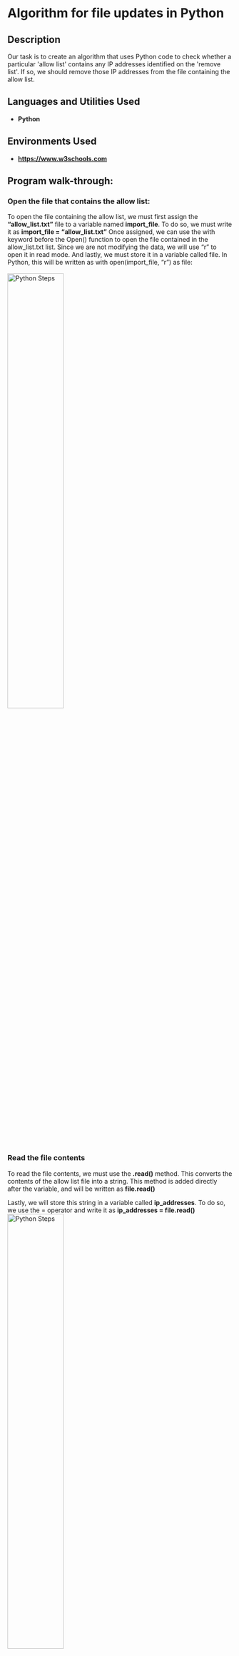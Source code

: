 # Algorithm for file updates in Python

<h2>Description</h2>
Our task is to create an algorithm that uses Python code to check whether a particular 'allow list' contains any IP addresses identified on the 'remove list'. If so, we should remove those IP addresses from the file containing the allow list.
<br />


<h2>Languages and Utilities Used</h2>

- <b>Python</b>

<h2>Environments Used </h2>

- <b>https://www.w3schools.com</b>

<h2>Program walk-through:</h2>

<p align="center">
<h3>Open the file that contains the allow list:</h3> 
To open the file containing the allow list, we must first assign the <b>“allow_list.txt”</b> file to a variable named <b>import_file</b>. To do so, we must write it as <b>import_file = “allow_list.txt”</b> 
Once assigned, we can use the with keyword before the  Open() function to open the file contained in the allow_list.txt list. Since we are not modifying the data, we will use “r” to open it in read mode. And lastly, we must store it in a variable called file. In Python, this will be written as with open(import_file, “r”) as file:
<br />
  <br/>
<img src="https://i.imgur.com/pXMrT4H.png" height="50%" width="50%" alt="Python Steps"/>
  <h3> Read the file contents</h3>
  To read the file contents, we must use the <b>.read()</b> method. This converts the contents of the allow list file into a string. This method is added directly after the variable, and will be written as <b>file.read()</b>

Lastly, we will store this string in a variable called <b>ip_addresses</b>. To do so, we use the = operator and write it as <b>ip_addresses = file.read()</b>
<br />
<img src="https://i.imgur.com/i1WCjaO.png" height="50%" width="50%" alt="Python Steps"/>
<br />
<br />
<h3>Convert the string into a list:</h3> 
To convert the string into a list, we must use the <b>.split()</b> method. This converts the <b>ip_addresses</b> string into a list. Just like in the previous task, we must assign it to a variable. This time, we will assign it to the same variable, essentially re-assigning the format of <b>ip_addresses</b>. This will be written as <b>ip_addresses = ip_addresses.split()</b>

<img src="https://i.imgur.com/c3RsFqO.png" height="50%" width="50%" alt="Python Steps"/>
<br />
<h3>Iterate through the remove list: </h3>
To iterate through the remove list, we must use an iterative statement using a <b>for</b> loop. We will define a loop variable named element to loop through <b>ip_addresses</b>. Combining all of this, with a colon, gives us this statement - <b>for element in ip_addresses:</b>
<img src="https://i.imgur.com/nT9nMM7.png" height="50%" width="50%" alt="Python Steps"/>
<br />
<br />
<h3>Remove IP addresses that are on the remove list:  </h3>
To remove the IP addresses that appear on the remove list, we must use a conditional statement using <b>if</b>. If the <b>element</b> appears in the <b>remove_list</b> (This will be written as <b>if element in remove_list:</b> ), we must use the <b>.remove()</b> function to remove it. We will indent the next line and write it as <b>ip_addresses.remove(element)</b>
<img src="https://i.imgur.com/pwLeU2F.png" height="50%" width="50%" alt="Python Steps"/>
<br />
<br />
<h3>Update the file with the revised list of IP addresses:  </h3>
To update the file with the revised list of IP addresses, we must convert <b>“ip_addresses”</b>  back to a string. We do this by using the .join() function. Before the function, we will use <b>“\n”</b> so that it selects every string in the list and places each on a new line. This will be written as  <b>ip_addresses = “\n”.join(ip_addresses)</b>

Once assigned, we can use the <b>with</b> keyword before the  <b>Open()</b> function to open the file contained in the <b>allow_list.txt</b> list. Since we are replacing the data, we will use “w” to open it in write mode. And lastly, we must store it in a variable called <b>file</b>. In Python, this will be written as <b>with open(import_file, “w”) as file:</b>

To update the file contents, we must use the <b>.write()</b> method. This method is added directly after the variable, and will be written as <b>file.write(ip_addresses)</b>

<img src="https://i.imgur.com/V4xzzdm.png" height="50%" width="50%" alt="Python Steps"/>
<br />
<br />
<h2>Summary:</h2> 
  <br />
In this example, we created an algorithm that removes specific IP addresses and updates the list. We accomplished this by opening the text file using the <b>open()</b> function. We read it using the <b>.read()</b> function. We then created a loop to iterate through the <b>remove_list</b>, remove the IP addresses found in that list, and then update the <b>import_file</b> list.
</p>

<!--
 ```diff
- text in red
+ text in green
! text in orange
# text in gray
@@ text in purple (and bold)@@
```
--!>
